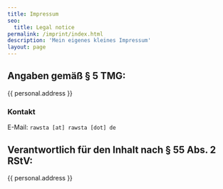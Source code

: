 ```yaml
---
title: Impressum
seo:
  title: Legal notice
permalink: /imprint/index.html
description: 'Mein eigenes kleines Impressum'
layout: page
---
```


## Angaben gemäß § 5 TMG:

{{ personal.address }}

### Kontakt

E-Mail: `rawsta [at] rawsta [dot] de`


## Verantwortlich für den Inhalt nach § 55 Abs. 2 RStV:

{{ personal.address }}

